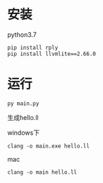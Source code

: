 # 安装

python3.7

```
pip install rply
pip install llvmlite==2.66.0
```

# 运行

```
py main.py
```

生成hello.ll

windows下

`clang -o main.exe hello.ll`

mac

`clang -o main hello.ll`

